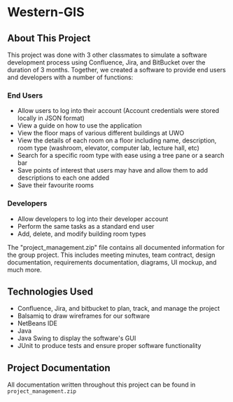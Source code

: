 # Western-GIS
## About This Project
This project was done with 3 other classmates to simulate a software development process using Confluence, Jira, and BitBucket over the duration of 3 months. Together, we created a software to provide end users and developers with a number of functions:
### End Users
 - Allow users to log into their account (Account credentials were stored locally in JSON format)
 - View a guide on how to use the application
 - View the floor maps of various different buildings at UWO
 - View the details of each room on a floor including name, description, room type (washroom, elevator, computer lab, lecture hall, etc)
 - Search for a specific room type with ease using a tree pane or a search bar
 - Save points of interest that users may have and allow them to add descriptions to each one added
 - Save their favourite rooms

### Developers
 - Allow developers to log into their developer account
 - Perform the same tasks as a standard end user
 - Add, delete, and modify building room types

The "project_management.zip" file contains all documented information for the group project. This includes meeting minutes, team contract, design documentation, requirements documentation, diagrams, UI mockup, and much more.


## Technologies Used
 - Confluence, Jira, and bitbucket to plan, track, and manage the project
 - Balsamiq to draw wireframes for our software
 - NetBeans IDE
 - Java
 - Java Swing to display the software's GUI
 - JUnit to produce tests and ensure proper software functionality

## Project Documentation
All documentation written throughout this project can be found in ```project_management.zip```

